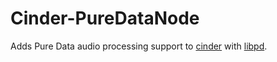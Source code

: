 # Cinder-PureDataNode

Adds Pure Data audio processing support to [cinder](https://github.com/cinder/Cinder) with [libpd](https://github.com/libpd/libpd).

